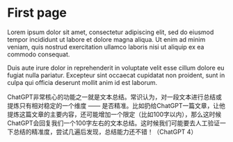 # First page

Lorem ipsum dolor sit amet, consectetur adipiscing elit, sed do eiusmod tempor incididunt ut labore et dolore magna aliqua. Ut enim ad minim veniam, quis nostrud exercitation ullamco laboris nisi ut aliquip ex ea commodo consequat. 

<!--more-->
Duis aute irure dolor in reprehenderit in voluptate velit esse cillum dolore eu fugiat nulla pariatur. Excepteur sint occaecat cupidatat non proident, sunt in culpa qui officia deserunt mollit anim id est laborum.

ChatGPT非常核心的功能之一就是文本总结。常识认为，对一段文本进行总结或提炼只有相对稳定的一个维度 —— 是否精准。比如扔给ChatGPT一篇文章，让他提炼这篇文章的主要内容，还可能增加一个限定（比如100字以内），那么这时候ChatGPT会回复我们一个100字左右的文本总结。这时候我们可能要去人工验证一下总结的精准度，尝试几遍后发现，总结能力还不错！（ChatGPT 4）
